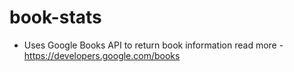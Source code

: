 # book-stats
* Uses Google Books API to return book information
read more - https://developers.google.com/books

